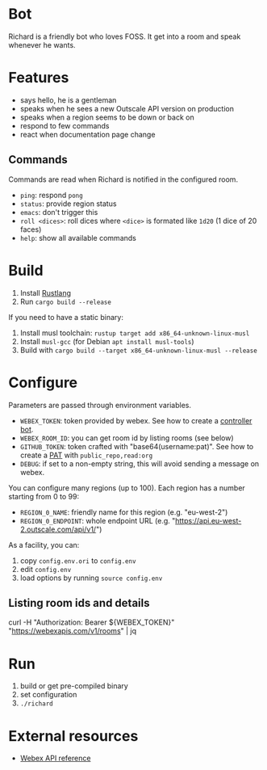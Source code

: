 # Bot

Richard is a friendly bot who loves FOSS.
It get into a room and speak whenever he wants.

# Features

- says hello, he is a gentleman
- speaks when he sees a new Outscale API version on production
- speaks when a region seems to be down or back on
- respond to few commands
- react when documentation page change

## Commands

Commands are read when Richard is notified in the configured room.
- `ping`: respond `pong`
- `status`: provide region status
- `emacs`: don't trigger this
- `roll <dices>`: roll dices where `<dice>` is formated like `1d20` (1 dice of 20 faces)
- `help`: show all available commands

# Build

1. Install [Rustlang](https://www.rust-lang.org/)
2. Run `cargo build --release`

If you need to have a static binary:
1. Install musl toolchain: `rustup target add x86_64-unknown-linux-musl`
2. Install `musl-gcc` (for Debian `apt install musl-tools`)
3. Build with `cargo build --target x86_64-unknown-linux-musl --release`

# Configure

Parameters are passed through environment variables.

- `WEBEX_TOKEN`: token provided by webex. See how to create a [controller bot](https://developer.webex.com/docs/bots).
- `WEBEX_ROOM_ID`: you can get room id by listing rooms (see below)
- `GITHUB_TOKEN`: token crafted with "base64(username:pat)". See how to create a [PAT](https://docs.github.com/en/authentication/keeping-your-account-and-data-secure/creating-a-personal-access-token) with `public_repo,read:org`
- `DEBUG`: if set to a non-empty string, this will avoid sending a message on webex.

You can configure many regions (up to 100). Each region has a number starting from 0 to 99:
- `REGION_0_NAME`: friendly name for this region (e.g. "eu-west-2")
- `REGION_0_ENDPOINT`: whole endpoint URL (e.g. "https://api.eu-west-2.outscale.com/api/v1/")

As a facility, you can:
1. copy `config.env.ori` to `config.env`
2. edit `config.env`
3. load options by running `source config.env`

## Listing room ids and details

curl -H "Authorization: Bearer ${WEBEX_TOKEN}" "https://webexapis.com/v1/rooms" | jq

# Run

1. build or get pre-compiled binary
2. set configuration
3. `./richard`

# External resources

- [Webex API reference](https://developer.webex.com/docs/api/basics)
